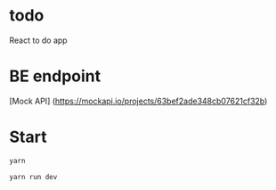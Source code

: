 # todo

React to do app

# BE endpoint

[Mock API] (https://mockapi.io/projects/63bef2ade348cb07621cf32b)

# Start

```bash
yarn

yarn run dev
```

